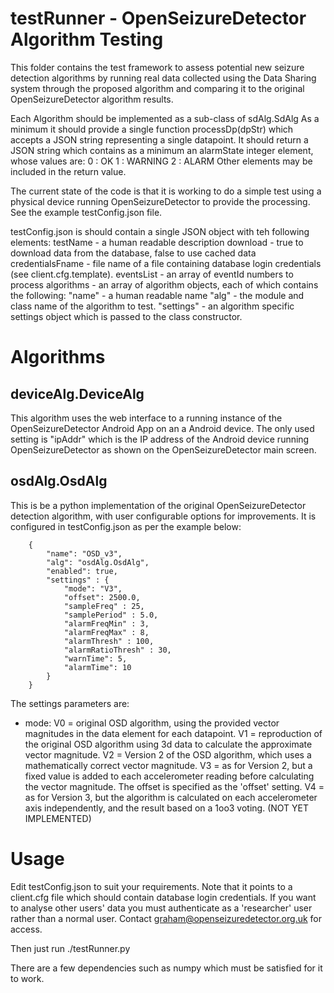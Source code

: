 testRunner - OpenSeizureDetector Algorithm Testing
===============================================

This folder contains the test framework to assess potential new seizure
detection algorithms by running real data collected using the Data Sharing
system through the proposed algorithm and comparing it to the original
OpenSeizureDetector algorithm results.

Each Algorithm should be implemented as a sub-class of sdAlg.SdAlg
As a minimum it should provide a single function processDp(dpStr) which
accepts a JSON string representing a single datapoint.
It should return a JSON string which contains as a minimum an alarmState
integer element, whose values are:
	0 : OK
	1 : WARNING
	2 : ALARM
Other elements may be included in the return value.

The current state of the code is that it is working to do a simple test using a physical device
running OpenSeizureDetector to provide the processing.  See the example testConfig.json file.

testConfig.json is should contain a single JSON object with teh following elements:
		testName - a human readable description
		download - true to download data from the database, false to use cached data
		credentialsFname - file name of a file containing database login credentials
				 (see client.cfg.template).
		eventsList - an array of eventId numbers to process
		algorithms - an array of algorithm objects, each of which contains the following:
			   "name" - a human readable name
			   "alg" - the module and class name of the algorithm to test.
			   "settings" - an algorithm specific settings object which is passed
			   	      to the class constructor.


Algorithms
==========

deviceAlg.DeviceAlg
-------------------
This algorithm uses the web interface to a running instance of the OpenSeizureDetector Android
App on an a Android device.   The only used setting is "ipAddr" which is the IP address of the
Android device running OpenSeizureDetector as shown on the OpenSeizureDetector main screen.

osdAlg.OsdAlg
-------------
This is be a python implementation of the original OpenSeizureDetector detection algorithm, with user configurable options for improvements.
It is configured in testConfig.json as per the example below:

		{
			"name": "OSD_v3",
			"alg": "osdAlg.OsdAlg",
			"enabled": true,
			"settings" : {
				"mode": "V3",
				"offset": 2500.0,
				"sampleFreq" : 25,
				"samplePeriod" : 5.0,
				"alarmFreqMin" : 3,
				"alarmFreqMax" : 8,
				"alarmThresh" : 100,
				"alarmRatioThresh" : 30,
				"warnTime": 5,
				"alarmTime": 10
			}
		}

The settings parameters are:
  * mode: V0 = original OSD algorithm, using the provided vector magnitudes in the data element for each datapoint.
			V1 = reproduction of the original OSD algorithm using 3d data to calculate the approximate vector magnitude.
			V2 = Version 2 of the OSD algorithm, which uses a mathematically correct vector magnitude.
			V3 = as for Version 2, but a fixed value is added to each accelerometer reading before calculating the vector magnitude.   The offset is specified as the 'offset' setting.
			V4 = as for Version 3, but the algorithm is calculated on each accelerometer axis independently, and the result based on a 1oo3 voting. (NOT YET IMPLEMENTED)


Usage
=====
Edit testConfig.json to suit your requirements.   Note that it points to a client.cfg file
which should contain database login credentials.   If you want to analyse other users' data
you must authenticate as a 'researcher' user rather than a normal user.
Contact graham@openseizuredetector.org.uk for access.

Then just run ./testRunner.py

There are a few dependencies such as numpy which must be satisfied for it to work.